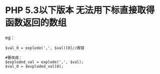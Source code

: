 # PHP 5.3以下版本 无法用下标直接取得函数返回的数组
eg：  
```
$val_0 = explode(',', $val)[0]//报错

#要改成：
$exploded_val = explode(',', $val);
$val_0 = $exploded_val[0];
```